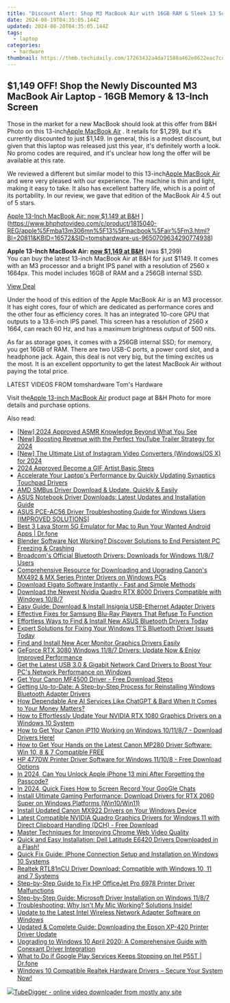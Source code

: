 ```yaml
---
title: "Discount Alert: Shop M3 MacBook Air with 16GB RAM & Sleek 13 Screen for Under $1,200!"
date: 2024-08-19T04:35:05.144Z
updated: 2024-08-20T04:35:05.144Z
tags:
  - laptop
categories:
  - hardware
thumbnail: https://thmb.techidaily.com/17263432a4da71588a462e8622eac7cc19ae8cc8f344874cb12e1227c68d7ef4.jpg
---
```


## $1,149 OFF! Shop the Newly Discounted M3 MacBook Air Laptop - 16GB Memory & 13-Inch Screen

Those in the market for a new MacBook should look at this offer from B&H Photo on this 13-inch[Apple MacBook Air](https://www.bhphotovideo.com/c/product/1815040-REG/apple%5Fmba13m306mn%5F13%5Fmacbook%5Fair%5Fm3.html?BI=20811&KBID=16572&SID=tomshardware-us-4129610443775462363) . It retails for $1,299, but it's currently discounted to just $1,149\. In general, this is a modest discount, but given that this laptop was released just this year, it's definitely worth a look. No promo codes are required, and it's unclear how long the offer will be available at this rate.

 We reviewed a different but similar model to this 13-inch[Apple MacBook Air](https://tools.techidaily.com) and were very pleased with our experience. The machine is thin and light, making it easy to take. It also has excellent battery life, which is a point of its portability. In our review, we gave that edition of the MacBook Air 4.5 out of 5 stars.

[Apple 13-Inch MacBook Air: now $1,149 at B&amp;H](https://cdn.mos.cms.futurecdn.net/Csb7aRYuemhoBo6myWVb2R-200-100.jpg "Apple 13-Inch MacBook Air: now $1,149 at B&amp;H") ](https://www.bhphotovideo.com/c/product/1815040-REG/apple%5Fmba13m306mn%5F13%5Fmacbook%5Fair%5Fm3.html?BI=20811&KBID=16572&SID=tomshardware-us-9650709634290774938)

**Apple 13-Inch MacBook Air:** [**now $1,149 at B&H**](https://www.bhphotovideo.com/c/product/1815040-REG/apple%5Fmba13m306mn%5F13%5Fmacbook%5Fair%5Fm3.html?BI=20811&KBID=16572&SID=tomshardware-us-1151465904935938710) (was $1,299)  
 You can buy the latest 13-inch MacBook Air at B&H for just $1149\. It comes with an M3 processor and a bright IPS panel with a resolution of 2560 x 1664px. This model includes 16GB of RAM and a 256GB internal SSD.

[View Deal](https://www.bhphotovideo.com/c/product/1815040-REG/apple%5Fmba13m306mn%5F13%5Fmacbook%5Fair%5Fm3.html?BI=20811&KBID=16572&SID=tomshardware-us-9650709634290774938)

 Under the hood of this edition of the Apple MacBook Air is an M3 processor. It has eight cores, four of which are dedicated as performance cores and the other four as efficiency cores. It has an integrated 10-core GPU that outputs to a 13.6-inch IPS panel. This screen has a resolution of 2560 x 1664, can reach 60 Hz, and has a maximum brightness output of 500 nits.

 As far as storage goes, it comes with a 256GB internal SSD; for memory, you get 16GB of RAM. There are two USB-C ports, a power cord slot, and a headphone jack. Again, this deal is not very big, but the timing excites us the most. It is an excellent opportunity to get the latest MacBook Air without paying the total price.

 LATEST VIDEOS FROM tomshardware Tom's Hardware

 Visit the[Apple 13-inch MacBook Air](https://www.bhphotovideo.com/c/product/1815040-REG/apple%5Fmba13m306mn%5F13%5Fmacbook%5Fair%5Fm3.html?BI=20811&KBID=16572&SID=tomshardware-us-3482309082954226213) product page at B&H Photo for more details and purchase options.

<ins class="adsbygoogle"
     style="display:block"
     data-ad-format="autorelaxed"
     data-ad-client="ca-pub-7571918770474297"
     data-ad-slot="1223367746"></ins>



<ins class="adsbygoogle"
     style="display:block"
     data-ad-client="ca-pub-7571918770474297"
     data-ad-slot="8358498916"
     data-ad-format="auto"
     data-full-width-responsive="true"></ins>

<span class="atpl-alsoreadstyle">Also read:</span>
<div><ul>
<li><a href="https://youtube-tips.techidaily.com/024-approved-asmr-knowledge-beyond-what-you-see/"><u>[New] 2024 Approved  ASMR Knowledge  Beyond What You See</u></a></li>
<li><a href="https://facebook-video-footage.techidaily.com/new-boosting-revenue-with-the-perfect-youtube-trailer-strategy-for-2024/"><u>[New] Boosting Revenue with the Perfect YouTube Trailer Strategy for 2024</u></a></li>
<li><a href="https://instagram-clips.techidaily.com/new-the-ultimate-list-of-instagram-video-converters-windowsos-x-for-2024/"><u>[New] The Ultimate List of Instagram Video Converters (Windows/OS X) for 2024</u></a></li>
<li><a href="https://extra-hints.techidaily.com/2024-approved-become-a-gif-artist-basic-steps/"><u>2024 Approved  Become a GIF Artist  Basic Steps</u></a></li>
<li><a href="https://hardware-updates.techidaily.com/accelerate-your-laptops-performance-by-quickly-updating-synaptics-touchpad-drivers/"><u>Accelerate Your Laptop's Performance by Quickly Updating Synaptics Touchpad Drivers</u></a></li>
<li><a href="https://hardware-updates.techidaily.com/1722959689710-amd-smbus-driver-download-and-update-quickly-and-easily/"><u>AMD SMBus Driver Download & Update. Quickly & Easily</u></a></li>
<li><a href="https://hardware-updates.techidaily.com/asus-notebook-driver-downloads-latest-updates-and-installation-guide/"><u>ASUS Notebook Driver Downloads: Latest Updates and Installation Guide</u></a></li>
<li><a href="https://hardware-updates.techidaily.com/asus-pce-ac56-driver-troubleshooting-guide-for-windows-users-improved-solutions/"><u>ASUS PCE-AC56 Driver Troubleshooting Guide for Windows Users [IMPROVED SOLUTIONS]</u></a></li>
<li><a href="https://screen-mirror.techidaily.com/best-3-lava-storm-5g-emulator-for-mac-to-run-your-wanted-android-apps-drfone-by-drfone-android/"><u>Best 3 Lava Storm 5G Emulator for Mac to Run Your Wanted Android Apps | Dr.fone</u></a></li>
<li><a href="https://hardware-updates.techidaily.com/blender-software-not-working-discover-solutions-to-end-persistent-pc-freezing-and-crashing/"><u>Blender Software Not Working? Discover Solutions to End Persistent PC Freezing & Crashing</u></a></li>
<li><a href="https://hardware-updates.techidaily.com/broadcoms-official-bluetooth-drivers-downloads-for-windows-1187-users/"><u>Broadcom's Official Bluetooth Drivers: Downloads for Windows 11/8/7 Users</u></a></li>
<li><a href="https://hardware-updates.techidaily.com/comprehensive-resource-for-downloading-and-upgrading-canons-mx492-and-mx-series-printer-drivers-on-windows-pcs/"><u>Comprehensive Resource for Downloading and Upgrading Canon's MX492 & MX Series Printer Drivers on Windows PCs</u></a></li>
<li><a href="https://hardware-updates.techidaily.com/download-elgato-software-instantly-fast-and-simple-methods/"><u>Download Elgato Software Instantly - Fast and Simple Methods</u></a></li>
<li><a href="https://hardware-updates.techidaily.com/download-the-newest-nvidia-quadro-rtx-8000-drivers-compatible-with-windows-1087/"><u>Download the Newest Nvidia Quadro RTX 8000 Drivers Compatible with Windows 10/8/7</u></a></li>
<li><a href="https://hardware-updates.techidaily.com/easy-guide-download-and-install-insignia-usb-ethernet-adapter-drivers/"><u>Easy Guide: Download & Install Insignia USB-Ethernet Adapter Drivers</u></a></li>
<li><a href="https://hardware-updates.techidaily.com/effective-fixes-for-samsung-blu-ray-players-that-refuse-to-function/"><u>Effective Fixes for Samsung Blu-Ray Players That Refuse To Function</u></a></li>
<li><a href="https://hardware-updates.techidaily.com/effortless-ways-to-find-and-install-new-asus-bluetooth-drivers-today/"><u>Effortless Ways to Find & Install New ASUS Bluetooth Drivers Today</u></a></li>
<li><a href="https://hardware-updates.techidaily.com/expert-solutions-for-fixing-your-windows-11s-bluetooth-driver-issues-today/"><u>Expert Solutions for Fixing Your Windows 11'S Bluetooth Driver Issues Today</u></a></li>
<li><a href="https://hardware-updates.techidaily.com/find-and-install-new-acer-monitor-graphics-drivers-easily/"><u>Find and Install New Acer Monitor Graphics Drivers Easily</u></a></li>
<li><a href="https://hardware-updates.techidaily.com/geforce-rtx-3080-windows-1187-drivers-update-now-and-enjoy-improved-performance/"><u>GeForce RTX 3080 Windows 11/8/7 Drivers: Update Now & Enjoy Improved Performance</u></a></li>
<li><a href="https://hardware-updates.techidaily.com/get-the-latest-usb-30-and-gigabit-network-card-drivers-to-boost-your-pcs-network-performance-on-windows/"><u>Get the Latest USB 3.0 & Gigabit Network Card Drivers to Boost Your PC's Network Performance on Windows</u></a></li>
<li><a href="https://hardware-updates.techidaily.com/get-your-canon-mf4500-driver-free-download-steps/"><u>Get Your Canon MF4500 Driver - Free Download Steps</u></a></li>
<li><a href="https://hardware-updates.techidaily.com/getting-up-to-date-a-step-by-step-process-for-reinstalling-windows-bluetooth-adapter-drivers/"><u>Getting Up-to-Date: A Step-by-Step Process for Reinstalling Windows Bluetooth Adapter Drivers</u></a></li>
<li><a href="https://tech-hub.techidaily.com/how-dependable-are-ai-services-like-chatgpt-and-bard-when-it-comes-to-your-money-matters/"><u>How Dependable Are AI Services Like ChatGPT & Bard When It Comes to Your Money Matters?</u></a></li>
<li><a href="https://hardware-updates.techidaily.com/how-to-effortlessly-update-your-nvidia-rtx-1080-graphics-drivers-on-a-windows-10-system/"><u>How to Effortlessly Update Your NVIDIA RTX 1080 Graphics Drivers on a Windows 10 System</u></a></li>
<li><a href="https://hardware-updates.techidaily.com/how-to-get-your-canon-ip110-working-on-windows-101187-download-drivers-here/"><u>How to Get Your Canon iP110 Working on Windows 10/11/8/7 - Download Drivers Here!</u></a></li>
<li><a href="https://hardware-updates.techidaily.com/how-to-get-your-hands-on-the-latest-canon-mp280-driver-software-win-10-8-and-7-compatible-free/"><u>How to Get Your Hands on the Latest Canon MP280 Driver Software: Win 10, 8 & 7 Compatible FREE</u></a></li>
<li><a href="https://hardware-updates.techidaily.com/hp-477dw-printer-driver-software-for-windows-11108-free-download-options/"><u>HP 477DW Printer Driver Software for Windows 11/10/8 - Free Download Options</u></a></li>
<li><a href="https://ios-unlock.techidaily.com/in-2024-can-you-unlock-apple-iphone-13-mini-after-forgetting-the-passcode-by-drfone-ios/"><u>In 2024, Can You Unlock Apple iPhone 13 mini After Forgetting the Passcode?</u></a></li>
<li><a href="https://screen-capture.techidaily.com/in-2024-quick-fixes-how-to-screen-record-your-google-chats/"><u>In 2024, Quick Fixes  How to Screen Record Your GooGle Chats</u></a></li>
<li><a href="https://hardware-updates.techidaily.com/install-ultimate-gaming-performance-download-drivers-for-rtx-2060-super-on-windows-platforms-win10win11/"><u>Install Ultimate Gaming Performance: Download Drivers for RTX 2060 Super on Windows Platforms (Win10/Win11)</u></a></li>
<li><a href="https://hardware-updates.techidaily.com/install-updated-canon-mx922-drivers-on-your-windows-device/"><u>Install Updated Canon MX922 Drivers on Your Windows Device</u></a></li>
<li><a href="https://hardware-updates.techidaily.com/latest-compatible-nvidia-quadro-graphics-drivers-for-windows-11-with-direct-clipboard-handling-dch-free-download/"><u>Latest Compatible NVIDIA Quadro Graphics Drivers for Windows 11 with Direct Clipboard Handling (DCH) - Free Download</u></a></li>
<li><a href="https://facebook-video-recording.techidaily.com/master-techniques-for-improving-chrome-web-video-quality/"><u>Master Techniques for Improving Chrome Web Video Quality</u></a></li>
<li><a href="https://hardware-updates.techidaily.com/quick-and-easy-installation-dell-latitude-e6420-drivers-downloaded-in-a-flash/"><u>Quick and Easy Installation: Dell Latitude E6420 Drivers Downloaded in a Flash!</u></a></li>
<li><a href="https://hardware-updates.techidaily.com/quick-fix-guide-iphone-connection-setup-and-installation-on-windows-10-systems/"><u>Quick Fix Guide: IPhone Connection Setup and Installation on Windows 10 Systems</u></a></li>
<li><a href="https://hardware-updates.techidaily.com/realtek-rtl81ncu-driver-download-compatible-with-windows-10-11-and-7-systems/"><u>Realtek RTL81nCU Driver Download: Compatible with Windows 10, 11 and 7 Systems</u></a></li>
<li><a href="https://hardware-updates.techidaily.com/step-by-step-guide-to-fix-hp-officejet-pro-6978-printer-driver-malfunctions/"><u>Step-by-Step Guide to Fix HP OfficeJet Pro 6978 Printer Driver Malfunctions</u></a></li>
<li><a href="https://hardware-updates.techidaily.com/step-by-step-guide-microsoft-driver-installation-on-windows-1187/"><u>Step-by-Step Guide: Microsoft Driver Installation on Windows 11/8/7</u></a></li>
<li><a href="https://hardware-updates.techidaily.com/troubleshooting-why-isnt-my-mic-working-solutions-inside/"><u>Troubleshooting: Why Isn't My Mic Working? Solutions Inside!</u></a></li>
<li><a href="https://hardware-updates.techidaily.com/update-to-the-latest-intel-wireless-network-adapter-software-on-windows/"><u>Update to the Latest Intel Wireless Network Adapter Software on Windows</u></a></li>
<li><a href="https://hardware-updates.techidaily.com/updated-and-complete-guide-downloading-the-epson-xp-420-printer-driver-update/"><u>Updated & Complete Guide: Downloading the Epson XP-420 Printer Driver Update</u></a></li>
<li><a href="https://hardware-updates.techidaily.com/upgrading-to-windows-10-april-2020-a-comprehensive-guide-with-conexant-driver-integration/"><u>Upgrading to Windows 10 April 2020: A Comprehensive Guide with Conexant Driver Integration</u></a></li>
<li><a href="https://howto.techidaily.com/what-to-do-if-google-play-services-keeps-stopping-on-itel-p55t-drfone-by-drfone-fix-android-problems-fix-android-problems/"><u>What to Do if Google Play Services Keeps Stopping on Itel P55T | Dr.fone</u></a></li>
<li><a href="https://hardware-updates.techidaily.com/windows-10-compatible-realtek-hardware-drivers-secure-your-system-now/"><u>Windows 10 Compatible Realtek Hardware Drivers – Secure Your System Now!</u></a></li>
</ul></div>

<!-- affiliate ads begin -->
<a href="https://secure.2checkout.com/order/checkout.php?PRODS=4572700&QTY=1&AFFILIATE=108875&CART=1"><img src="	https://www.tubedigger.com/wp-content/uploads/2020/08/tubedigger-software-new.png" border="0">TubeDigger - online video downloader from mostly any site</a>
<!-- affiliate ads end -->